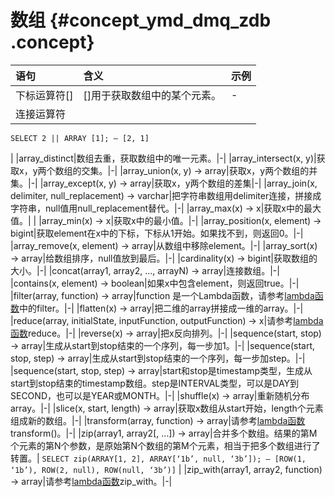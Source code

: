 # 数组 {#concept_ymd_dmq_zdb .concept}

|语句|含义|示例|
|:-|:-|:-|
|下标运算符\[\]|\[\]用于获取数组中的某个元素。|-|
|连接运算符|||||用于把两个数组连接成一个数组。| `SELECT ARRAY [1] || ARRAY [2]; — [1, 2]`  `SELECT ARRAY [1] || 2; — [1, 2]` 

  `SELECT 2 || ARRAY [1]; — [2, 1]` 

 |
|array\_distinct|数组去重，获取数组中的唯一元素。|-|
|array\_intersect\(x, y\)|获取x，y两个数组的交集。|-|
|array\_union\(x, y\) → array|获取x，y两个数组的并集。|-|
|array\_except\(x, y\) → array|获取x，y两个数组的差集|-|
|array\_join\(x, delimiter, null\_replacement\) → varchar|把字符串数组用delimiter连接，拼接成字符串，null值用null\_replacement替代。|-|
|array\_max\(x\) → x|获取x中的最大值。| |
|array\_min\(x\) → x|获取x中的最小值。|-|
|array\_position\(x, element\) → bigint|获取element在x中的下标，下标从1开始。如果找不到，则返回0。|-|
|array\_remove\(x, element\) → array|从数组中移除element。|-|
|array\_sort\(x\) → array|给数组排序，null值放到最后。|-|
|cardinality\(x\) → bigint|获取数组的大小。|-|
|concat\(array1, array2, …, arrayN\) → array|连接数组。|-|
|contains\(x, element\) → boolean|如果x中包含element，则返回true。|-|
|filter\(array, function\) → array|function 是一个Lambda函数，请参考[lambda函数](intl.zh-CN/用户指南/实时分析/分析语法与函数/lambda函数.md)中的filter。|-|
|flatten\(x\) → array|把二维的array拼接成一维的array。|-|
|reduce\(array, initialState, inputFunction, outputFunction\) → x|请参考[lambda函数](intl.zh-CN/用户指南/实时分析/分析语法与函数/lambda函数.md)reduce。|-|
|reverse\(x\) → array|把x反向排列。|-|
|sequence\(start, stop\) → array|生成从start到stop结束的一个序列，每一步加1。|-|
|sequence\(start, stop, step\) → array|生成从start到stop结束的一个序列，每一步加step。|-|
|sequence\(start, stop, step\) → array|start和stop是timestamp类型，生成从start到stop结束的timestamp数组。step是INTERVAL类型，可以是DAY到SECOND，也可以是YEAR或MONTH。|-|
|shuffle\(x\) → array|重新随机分布array。|-|
|slice\(x, start, length\) → array|获取x数组从start开始，length个元素组成新的数组。|-|
|transform\(array, function\) → array|请参考[lambda函数](intl.zh-CN/用户指南/实时分析/分析语法与函数/lambda函数.md)transform\(\)。|-|
|zip\(array1, array2\[, …\]\) → array|合并多个数组。结果的第M个元素的第N个参数，是原始第N个数组的第M个元素，相当于把多个数组进行了转置。| `SELECT zip(ARRAY[1, 2], ARRAY[‘1b’, null, ‘3b’]); — [ROW(1, ‘1b’), ROW(2, null), ROW(null, ‘3b’)]` |
|zip\_with\(array1, array2, function\) → array|请参考[lambda函数](intl.zh-CN/用户指南/实时分析/分析语法与函数/lambda函数.md)zip\_with。|-|

